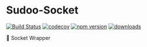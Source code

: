 # Sudoo-Socket

[![Build Status](https://travis-ci.com/SudoDotDog/Sudoo-Socket.svg?branch=master)](https://travis-ci.com/SudoDotDog/Sudoo-Socket)
[![codecov](https://codecov.io/gh/SudoDotDog/Sudoo-Socket/branch/master/graph/badge.svg)](https://codecov.io/gh/SudoDotDog/Sudoo-Socket)
[![npm version](https://badge.fury.io/js/%40sudoo%2Fsocket.svg)](https://www.npmjs.com/package/@sudoo/socket)
[![downloads](https://img.shields.io/npm/dm/@sudoo/socket.svg)](https://www.npmjs.com/package/@sudoo/socket)

:paperclip: Socket Wrapper
